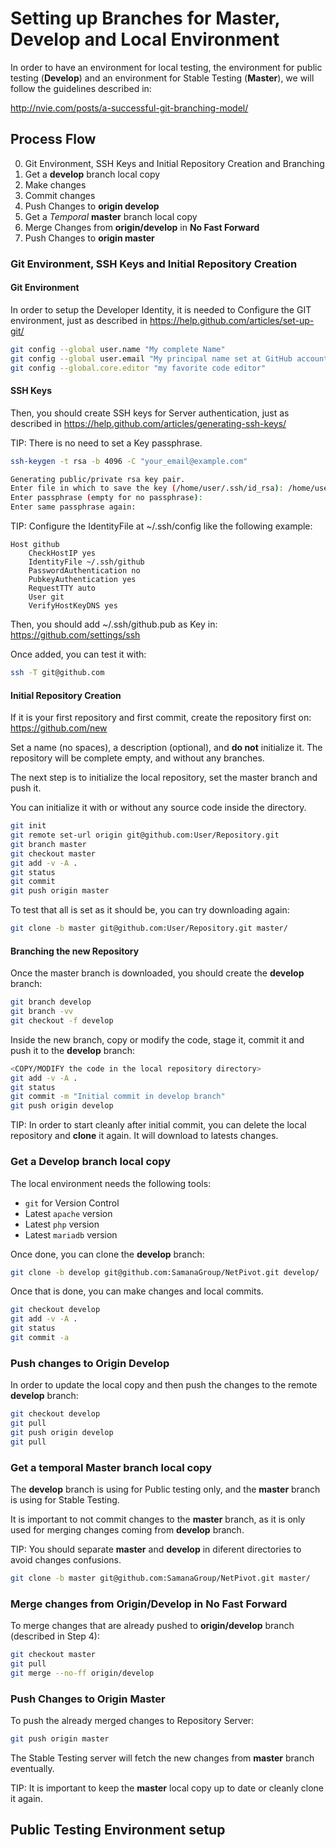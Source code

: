 # Setting up Branches for Master, Develop and Local Environment
In order to have an environment for local testing, the environment for public
testing (**Develop**) and an environment for Stable Testing (**Master**), we
will follow the guidelines described in:

  http://nvie.com/posts/a-successful-git-branching-model/

## Process Flow
0. Git Environment, SSH Keys and Initial Repository Creation and Branching
1. Get a **develop** branch local copy
2. Make changes
3. Commit changes
4. Push Changes to **origin develop**
5. Get a *Temporal* **master** branch local copy
6. Merge Changes from **origin/develop** in **No Fast Forward**
7. Push Changes to **origin master**

### Git Environment, SSH Keys and Initial Repository Creation
#### Git Environment
In order to setup the Developer Identity, it is needed to Configure the GIT
environment, just as described in
https://help.github.com/articles/set-up-git/

```sh
git config --global user.name "My complete Name"
git config --global user.email "My principal name set at GitHub account"
git config --global.core.editor "my favorite code editor"
```

#### SSH Keys
Then, you should create SSH keys for Server authentication, just as described
in https://help.github.com/articles/generating-ssh-keys/

TIP: There is no need to set a Key passphrase.

```sh
ssh-keygen -t rsa -b 4096 -C "your_email@example.com"

Generating public/private rsa key pair.
Enter file in which to save the key (/home/user/.ssh/id_rsa): /home/user/.ssh/github
Enter passphrase (empty for no passphrase):
Enter same passphrase again:
```

TIP: Configure the IdentityFile at ~/.ssh/config like the following example:

```
Host github
    CheckHostIP yes
    IdentityFile ~/.ssh/github
    PasswordAuthentication no
    PubkeyAuthentication yes
    RequestTTY auto
    User git
    VerifyHostKeyDNS yes
```

Then, you should add ~/.ssh/github.pub as Key in:
https://github.com/settings/ssh

Once added, you can test it with:
```sh
ssh -T git@github.com
```

#### Initial Repository Creation
If it is your first repository and first commit, create the repository first
on: https://github.com/new

Set a name (no spaces), a description (optional), and **do not** initialize it.
The repository will be complete empty, and without any branches.

The next step is to initialize the local repository, set the master branch and
push it.

You can initialize it with or without any source code inside the directory.

```sh
git init
git remote set-url origin git@github.com:User/Repository.git
git branch master
git checkout master
git add -v -A .
git status
git commit
git push origin master
```

To test that all is set as it should be, you can try downloading again:
```sh
git clone -b master git@github.com:User/Repository.git master/
```

#### Branching the new Repository
Once the master branch is downloaded, you should create the **develop** branch:

```sh
git branch develop
git branch -vv
git checkout -f develop
```

Inside the new branch, copy or modify the code, stage it, commit it and push
it to the **develop** branch:

```sh
<COPY/MODIFY the code in the local repository directory>
git add -v -A .
git status
git commit -m "Initial commit in develop branch"
git push origin develop
```

TIP: In order to start cleanly after initial commit, you can delete the local
     repository and **clone** it again. It will download to latests changes.

### Get a Develop branch local copy
The local environment needs the following tools:
* `git` for Version Control
* Latest `apache` version
* Latest `php` version
* Latest `mariadb` version

Once done, you can clone the **develop** branch:

```sh
git clone -b develop git@github.com:SamanaGroup/NetPivot.git develop/
```

Once that is done, you can make changes and local commits.

```sh
git checkout develop
git add -v -A .
git status
git commit -a
```

### Push changes to Origin Develop
In order to update the local copy and then push the changes to the remote
**develop** branch:

```sh
git checkout develop
git pull
git push origin develop
git pull
```

### Get a temporal Master branch local copy
The **develop** branch is using for Public testing only, and the **master**
branch is using for Stable Testing.

It is important to not commit changes to the **master** branch, as it is only
used for merging changes coming from **develop** branch.

TIP: You should separate **master** and **develop** in diferent directories to
     avoid changes confusions.

```sh
git clone -b master git@github.com:SamanaGroup/NetPivot.git master/
```

### Merge changes from Origin/Develop in No Fast Forward
To merge changes that are already pushed to **origin/develop** branch
(described in Step 4):

```sh
git checkout master
git pull
git merge --no-ff origin/develop
```

### Push Changes to Origin Master
To push the already merged changes to Repository Server:

```sh
git push origin master
```
The Stable Testing server will fetch the new changes from **master** branch
eventually.

TIP: It is important to keep the **master** local copy up to date or cleanly
clone it again.

## Public Testing Environment setup

